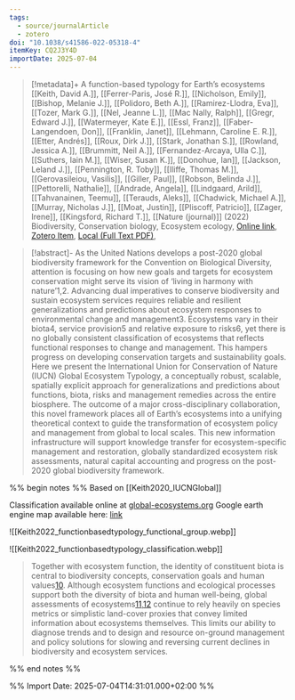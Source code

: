 ```yaml
---
tags:
  - source/journalArticle
  - zotero
doi: "10.1038/s41586-022-05318-4"
itemKey: CQ2J3Y4D
importDate: 2025-07-04
---
```

>[!metadata]+
> A function-based typology for Earth’s ecosystems
> [[Keith, David A.]], [[Ferrer-Paris, José R.]], [[Nicholson, Emily]], [[Bishop, Melanie J.]], [[Polidoro, Beth A.]], [[Ramirez-Llodra, Eva]], [[Tozer, Mark G.]], [[Nel, Jeanne L.]], [[Mac Nally, Ralph]], [[Gregr, Edward J.]], [[Watermeyer, Kate E.]], [[Essl, Franz]], [[Faber-Langendoen, Don]], [[Franklin, Janet]], [[Lehmann, Caroline E. R.]], [[Etter, Andrés]], [[Roux, Dirk J.]], [[Stark, Jonathan S.]], [[Rowland, Jessica A.]], [[Brummitt, Neil A.]], [[Fernandez-Arcaya, Ulla C.]], [[Suthers, Iain M.]], [[Wiser, Susan K.]], [[Donohue, Ian]], [[Jackson, Leland J.]], [[Pennington, R. Toby]], [[Iliffe, Thomas M.]], [[Gerovasileiou, Vasilis]], [[Giller, Paul]], [[Robson, Belinda J.]], [[Pettorelli, Nathalie]], [[Andrade, Angela]], [[Lindgaard, Arild]], [[Tahvanainen, Teemu]], [[Terauds, Aleks]], [[Chadwick, Michael A.]], [[Murray, Nicholas J.]], [[Moat, Justin]], [[Pliscoff, Patricio]], [[Zager, Irene]], [[Kingsford, Richard T.]], 
> [[Nature (journal)]] (2022)
> Biodiversity, Conservation biology, Ecosystem ecology, 
> [Online link](https://www.nature.com/articles/s41586-022-05318-4), [Zotero Item](zotero://select/library/items/CQ2J3Y4D), [Local (Full Text PDF)](file://C:/Users/aburg/Documents/references/zotero/storage/Q63G6YTC/Keith2022_functionbasedtypology.pdf), 

>[!abstract]-
>As the United Nations develops a post-2020 global biodiversity framework for the Convention on Biological Diversity, attention is focusing on how new goals and targets for ecosystem conservation might serve its vision of ‘living in harmony with nature’1,2. Advancing dual imperatives to conserve biodiversity and sustain ecosystem services requires reliable and resilient generalizations and predictions about ecosystem responses to environmental change and management3. Ecosystems vary in their biota4, service provision5 and relative exposure to risks6, yet there is no globally consistent classification of ecosystems that reflects functional responses to change and management. This hampers progress on developing conservation targets and sustainability goals. Here we present the International Union for Conservation of Nature (IUCN) Global Ecosystem Typology, a conceptually robust, scalable, spatially explicit approach for generalizations and predictions about functions, biota, risks and management remedies across the entire biosphere. The outcome of a major cross-disciplinary collaboration, this novel framework places all of Earth’s ecosystems into a unifying theoretical context to guide the transformation of ecosystem policy and management from global to local scales. This new information infrastructure will support knowledge transfer for ecosystem-specific management and restoration, globally standardized ecosystem risk assessments, natural capital accounting and progress on the post-2020 global biodiversity framework.

%% begin notes %%
Based on [[Keith2020_IUCNGlobal]]

Classification available online at [global-ecosystems.org](https://global-ecosystems.org)
Google earth engine map available here: [link](https://developers.google.com/earth-engine/datasets/catalog/IUCN_GlobalEcosystemTypology_current?hl=fr#dois)

![[Keith2022_functionbasedtypology_functional_group.webp]]

![[Keith2022_functionbasedtypology_classification.webp]]

>Together with ecosystem function, the identity of constituent biota is central to biodiversity concepts, conservation goals and human values[10](https://www.nature.com/articles/s41586-022-05318-4#ref-CR10 "Strategic Plan for Biodiversity 2011–2020 and the Aichi Targets ‘Living in Harmony with Nature’ (United Nations Convention on Biological Diversity, 2010)."). Although ecosystem functions and ecological processes support both the diversity of biota and human well-being, global assessments of ecosystems[11](https://www.nature.com/articles/s41586-022-05318-4#ref-CR11 "Millennium Ecosystem Assessment. Ecosystems and Human Well-Being: Synthesis (Island Press, 2005)."),[12](https://www.nature.com/articles/s41586-022-05318-4#ref-CR12 "Díaz, S. et al. Summary for Policymakers of the Global Assessment Report on Biodiversity and Ecosystem Services of the Intergovernmental Science-Policy Platform on Biodiversity and Ecosystem Services (Intergovernmental Panel on Biodiversity and Ecosystem Services, 2019).") continue to rely heavily on species metrics or simplistic land-cover proxies that convey limited information about ecosystems themselves. This limits our ability to diagnose trends and to design and resource on-ground management and policy solutions for slowing and reversing current declines in biodiversity and ecosystem services.

%% end notes %%

%% Import Date: 2025-07-04T14:31:01.000+02:00 %%
